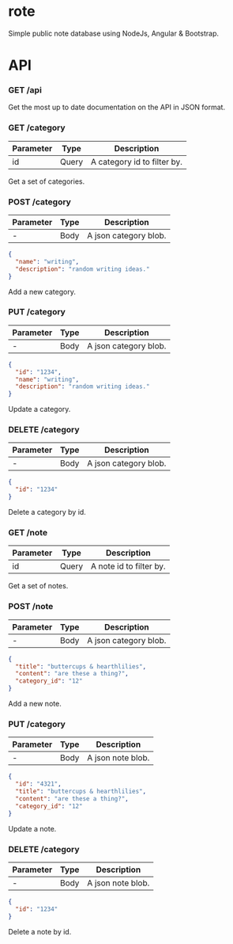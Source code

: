 # rote

Simple public note database using NodeJs, Angular & Bootstrap.

# API

### GET /api
Get the most up to date documentation on the API in JSON format.

### GET /category

| Parameter | Type | Description |
| --------- | ---- | ----------- |
| id | Query | A category id to filter by. |

Get a set of categories.

### POST /category

| Parameter | Type | Description |
| --------- | ---- | ----------- |
| - | Body | A json category blob. |

```json
{ 
  "name": "writing", 
  "description": "random writing ideas."
}
```

Add a new category.

### PUT /category

| Parameter | Type | Description |
| --------- | ---- | ----------- |
| - | Body | A json category blob. |

```json
{ 
  "id": "1234",
  "name": "writing", 
  "description": "random writing ideas."
}
```

Update a category.

### DELETE /category

| Parameter | Type | Description |
| --------- | ---- | ----------- |
| - | Body | A json category blob. |

```json
{ 
  "id": "1234"
}
```

Delete a category by id.

### GET /note

| Parameter | Type | Description |
| --------- | ---- | ----------- |
| id | Query | A note id to filter by. |

Get a set of notes.

### POST /note

| Parameter | Type | Description |
| --------- | ---- | ----------- |
| - | Body | A json category blob. |

```json
{ 
  "title": "buttercups & hearthlilies", 
  "content": "are these a thing?",
  "category_id": "12"
}
```

Add a new note.

### PUT /category

| Parameter | Type | Description |
| --------- | ---- | ----------- |
| - | Body | A json note blob. |

```json
{ 
  "id": "4321",
  "title": "buttercups & hearthlilies", 
  "content": "are these a thing?",
  "category_id": "12"
}
```

Update a note.

### DELETE /category

| Parameter | Type | Description |
| --------- | ---- | ----------- |
| - | Body | A json note blob. |

```json
{ 
  "id": "1234"
}
```
Delete a note by id.
